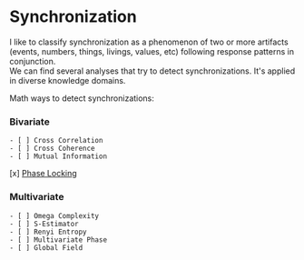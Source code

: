 # Synchronization

I like to classify synchronization as a phenomenon of two or more artifacts (events, numbers, things, livings, values, etc) following response patterns in conjunction.  
We can find several analyses that try to detect synchronizations. It's applied in diverse knowledge domains.

Math ways to detect synchronizations:

### Bivariate 

	- [ ] Cross Correlation
	- [ ] Cross Coherence
	- [ ] Mutual Information
	
[x] [Phase Locking](https://github.com/will-bc/Neurotechnology/tree/main/Basic_Analytics/Synchronization/Phase_Synchronization)

### Multivariate

	- [ ] Omega Complexity
	- [ ] S-Estimator
	- [ ] Renyi Entropy
	- [ ] Multivariate Phase
	- [ ] Global Field
